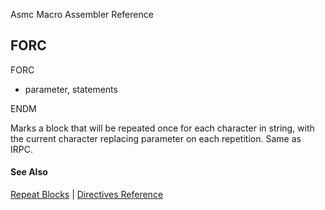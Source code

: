 Asmc Macro Assembler Reference

## FORC

FORC

- parameter, statements

ENDM

Marks a block that will be repeated once for each character in string, with the current character replacing parameter on each repetition. Same as IRPC.

#### See Also

[Repeat Blocks](repeat-blocks.md) | [Directives Reference](readme.md)
